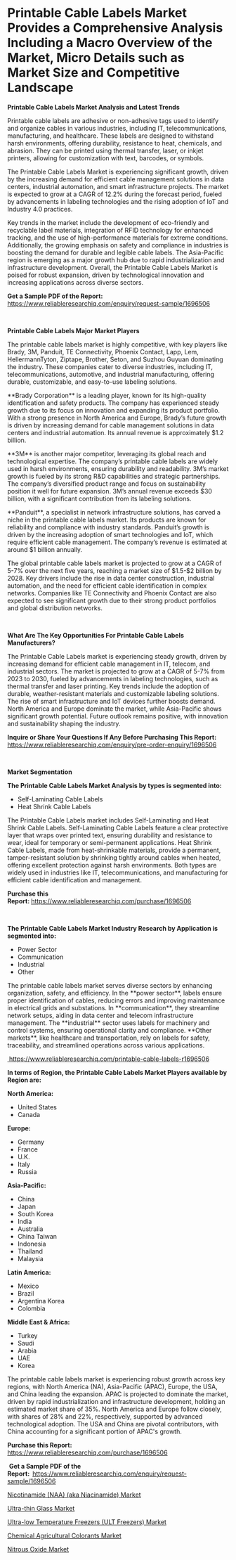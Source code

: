 <p><h1>Printable Cable Labels Market Provides a Comprehensive Analysis Including a Macro Overview of the Market, Micro Details such as Market Size and Competitive Landscape</h1></p><p><strong>Printable Cable Labels Market Analysis and Latest Trends</strong></p>
<p><p>Printable cable labels are adhesive or non-adhesive tags used to identify and organize cables in various industries, including IT, telecommunications, manufacturing, and healthcare. These labels are designed to withstand harsh environments, offering durability, resistance to heat, chemicals, and abrasion. They can be printed using thermal transfer, laser, or inkjet printers, allowing for customization with text, barcodes, or symbols.</p><p>The Printable Cable Labels Market is experiencing significant growth, driven by the increasing demand for efficient cable management solutions in data centers, industrial automation, and smart infrastructure projects. The market is expected to grow at a CAGR of 12.2% during the forecast period, fueled by advancements in labeling technologies and the rising adoption of IoT and Industry 4.0 practices.</p><p>Key trends in the market include the development of eco-friendly and recyclable label materials, integration of RFID technology for enhanced tracking, and the use of high-performance materials for extreme conditions. Additionally, the growing emphasis on safety and compliance in industries is boosting the demand for durable and legible cable labels. The Asia-Pacific region is emerging as a major growth hub due to rapid industrialization and infrastructure development. Overall, the Printable Cable Labels Market is poised for robust expansion, driven by technological innovation and increasing applications across diverse sectors.</p></p>
<p><strong>Get a Sample PDF of the Report:&nbsp;</strong> <a href="https://www.reliableresearchiq.com/enquiry/request-sample/1696506?utm_campaign=1137&utm_medium=2&utm_source=Github&utm_content=ia&utm_term=26012025&utm_id=printable-cable-labels">https://www.reliableresearchiq.com/enquiry/request-sample/1696506</a></p>
<p>&nbsp;</p>
<p><strong>Printable Cable Labels Major Market Players</strong></p>
<p><p>The printable cable labels market is highly competitive, with key players like Brady, 3M, Panduit, TE Connectivity, Phoenix Contact, Lapp, Lem, HellermannTyton, Ziptape, Brother, Seton, and Suzhou Guyuan dominating the industry. These companies cater to diverse industries, including IT, telecommunications, automotive, and industrial manufacturing, offering durable, customizable, and easy-to-use labeling solutions.</p><p>**Brady Corporation** is a leading player, known for its high-quality identification and safety products. The company has experienced steady growth due to its focus on innovation and expanding its product portfolio. With a strong presence in North America and Europe, Brady’s future growth is driven by increasing demand for cable management solutions in data centers and industrial automation. Its annual revenue is approximately $1.2 billion.</p><p>**3M** is another major competitor, leveraging its global reach and technological expertise. The company’s printable cable labels are widely used in harsh environments, ensuring durability and readability. 3M’s market growth is fueled by its strong R&D capabilities and strategic partnerships. The company’s diversified product range and focus on sustainability position it well for future expansion. 3M’s annual revenue exceeds $30 billion, with a significant contribution from its labeling solutions.</p><p>**Panduit**, a specialist in network infrastructure solutions, has carved a niche in the printable cable labels market. Its products are known for reliability and compliance with industry standards. Panduit’s growth is driven by the increasing adoption of smart technologies and IoT, which require efficient cable management. The company’s revenue is estimated at around $1 billion annually.</p><p>The global printable cable labels market is projected to grow at a CAGR of 5-7% over the next five years, reaching a market size of $1.5-$2 billion by 2028. Key drivers include the rise in data center construction, industrial automation, and the need for efficient cable identification in complex networks. Companies like TE Connectivity and Phoenix Contact are also expected to see significant growth due to their strong product portfolios and global distribution networks.</p></p>
<p>&nbsp;</p>
<p><strong>What Are The Key Opportunities For Printable Cable Labels Manufacturers?</strong></p>
<p><p>The Printable Cable Labels market is experiencing steady growth, driven by increasing demand for efficient cable management in IT, telecom, and industrial sectors. The market is projected to grow at a CAGR of 5-7% from 2023 to 2030, fueled by advancements in labeling technologies, such as thermal transfer and laser printing. Key trends include the adoption of durable, weather-resistant materials and customizable labeling solutions. The rise of smart infrastructure and IoT devices further boosts demand. North America and Europe dominate the market, while Asia-Pacific shows significant growth potential. Future outlook remains positive, with innovation and sustainability shaping the industry.</p></p>
<p><strong>Inquire or Share Your Questions If Any Before Purchasing This Report:</strong> <a href="https://www.reliableresearchiq.com/enquiry/pre-order-enquiry/1696506?utm_campaign=1137&utm_medium=2&utm_source=Github&utm_content=ia&utm_term=26012025&utm_id=printable-cable-labels">https://www.reliableresearchiq.com/enquiry/pre-order-enquiry/1696506</a></p>
<p>&nbsp;</p>
<p><strong>Market Segmentation</strong></p>
<p><strong>The Printable Cable Labels Market Analysis by types is segmented into:</strong></p>
<p><ul><li>Self-Laminating Cable Labels</li><li>Heat Shrink Cable Labels</li></ul></p>
<p><p>The Printable Cable Labels market includes Self-Laminating and Heat Shrink Cable Labels. Self-Laminating Cable Labels feature a clear protective layer that wraps over printed text, ensuring durability and resistance to wear, ideal for temporary or semi-permanent applications. Heat Shrink Cable Labels, made from heat-shrinkable materials, provide a permanent, tamper-resistant solution by shrinking tightly around cables when heated, offering excellent protection against harsh environments. Both types are widely used in industries like IT, telecommunications, and manufacturing for efficient cable identification and management.</p></p>
<p><strong>Purchase this Report:&nbsp;</strong><a href="https://www.reliableresearchiq.com/purchase/1696506?utm_campaign=1137&utm_medium=2&utm_source=Github&utm_content=ia&utm_term=26012025&utm_id=printable-cable-labels">https://www.reliableresearchiq.com/purchase/1696506</a></p>
<p>&nbsp;</p>
<p><strong>The Printable Cable Labels Market Industry Research by Application is segmented into:</strong></p>
<p><ul><li>Power Sector</li><li>Communication</li><li>Industrial</li><li>Other</li></ul></p>
<p><p>The printable cable labels market serves diverse sectors by enhancing organization, safety, and efficiency. In the **power sector**, labels ensure proper identification of cables, reducing errors and improving maintenance in electrical grids and substations. In **communication**, they streamline network setups, aiding in data center and telecom infrastructure management. The **industrial** sector uses labels for machinery and control systems, ensuring operational clarity and compliance. **Other markets**, like healthcare and transportation, rely on labels for safety, traceability, and streamlined operations across various applications.</p></p>
<p><a href="https://www.reliableresearchiq.com/printable-cable-labels-r1696506?utm_campaign=1137&utm_medium=2&utm_source=Github&utm_content=ia&utm_term=26012025&utm_id=printable-cable-labels">&nbsp;https://www.reliableresearchiq.com/printable-cable-labels-r1696506</a></p>
<p><strong>In terms of Region, the Printable Cable Labels Market Players available by Region are:</strong></p>
<p>
    <p> <strong> North America: </strong>
        <ul>
            <li>United States</li>
            <li>Canada</li>
        </ul>
        </p> 
    <p> <strong> Europe: </strong>
        <ul>
            <li>Germany</li>
            <li>France</li>
            <li>U.K.</li>
            <li>Italy</li>
            <li>Russia</li>
        </ul>
        </p> 
    <p> <strong> Asia-Pacific: </strong>
        <ul>
            <li>China</li>
            <li>Japan</li>
            <li>South Korea</li>
            <li>India</li>
            <li>Australia</li>
            <li>China Taiwan</li>
            <li>Indonesia</li>
            <li>Thailand</li>
            <li>Malaysia</li>
        </ul>
        </p> 
    <p> <strong> Latin America: </strong>
        <ul>
            <li>Mexico</li>
            <li>Brazil</li>
            <li>Argentina Korea</li>
            <li>Colombia</li>
        </ul>
        </p> 
    <p> <strong> Middle East & Africa: </strong>
        <ul>
            <li>Turkey</li>
            <li>Saudi</li>
            <li>Arabia</li>
            <li>UAE</li>
            <li>Korea</li>
        </ul>
    </p>
    </p>
<p><p>The printable cable labels market is experiencing robust growth across key regions, with North America (NA), Asia-Pacific (APAC), Europe, the USA, and China leading the expansion. APAC is projected to dominate the market, driven by rapid industrialization and infrastructure development, holding an estimated market share of 35%. North America and Europe follow closely, with shares of 28% and 22%, respectively, supported by advanced technological adoption. The USA and China are pivotal contributors, with China accounting for a significant portion of APAC's growth.</p></p>
<p><strong>Purchase this Report: </strong><a href="https://www.reliableresearchiq.com/purchase/1696506?utm_campaign=1137&utm_medium=2&utm_source=Github&utm_content=ia&utm_term=26012025&utm_id=printable-cable-labels">https://www.reliableresearchiq.com/purchase/1696506</a></p>
<p>&nbsp;<strong>Get a Sample PDF of the Report:&nbsp;&nbsp;</strong><a href="https://www.reliableresearchiq.com/enquiry/request-sample/1696506?utm_campaign=1137&utm_medium=2&utm_source=Github&utm_content=ia&utm_term=26012025&utm_id=printable-cable-labels">https://www.reliableresearchiq.com/enquiry/request-sample/1696506</a></p>
<p><strong></strong></p>
<p><p><a href="https://www.linkedin.com/pulse/future-growth-prospects-nicotinamide-naa-aka-niacinamide-market-iqwdf?utm_campaign=1137&utm_medium=2&utm_source=Github&utm_content=ia&utm_term=26012025&utm_id=printable-cable-labels">Nicotinamide (NAA) (aka Niacinamide) Market</a></p><p><a href="https://github.com/raffadongraffadong/Market-Research-Report-List-1/blob/main/ultra-thin-glass-market.md?utm_campaign=1137&utm_medium=2&utm_source=Github&utm_content=ia&utm_term=26012025&utm_id=printable-cable-labels">Ultra-thin Glass Market</a></p><p><a href="https://www.linkedin.com/pulse/forecast-of91-cagr-study-ultra-low-temperature-freezers-mly4c?utm_campaign=1137&utm_medium=2&utm_source=Github&utm_content=ia&utm_term=26012025&utm_id=printable-cable-labels">Ultra-low Temperature Freezers (ULT Freezers) Market</a></p><p><a href="https://www.linkedin.com/pulse/comprehensive-chemical-agricultural-colorants-report-industry-xaief?utm_campaign=1137&utm_medium=2&utm_source=Github&utm_content=ia&utm_term=26012025&utm_id=printable-cable-labels">Chemical Agricultural Colorants Market</a></p><p><a href="https://github.com/gregorywiliams78/Market-Research-Report-List-1/blob/main/nitrous-oxide-market.md?utm_campaign=1137&utm_medium=2&utm_source=Github&utm_content=ia&utm_term=26012025&utm_id=printable-cable-labels">Nitrous Oxide Market</a></p></p>